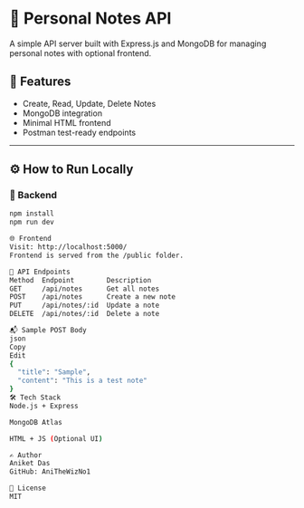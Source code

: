 # 📘 Personal Notes API

A simple API server built with Express.js and MongoDB for managing personal notes with optional frontend.

## 🔧 Features

- Create, Read, Update, Delete Notes
- MongoDB integration
- Minimal HTML frontend
- Postman test-ready endpoints

---

## ⚙️ How to Run Locally

### 🧱 Backend

```bash
npm install
npm run dev

🌐 Frontend
Visit: http://localhost:5000/
Frontend is served from the /public folder.

🧪 API Endpoints
Method	Endpoint	    Description
GET	    /api/notes	    Get all notes
POST	/api/notes	    Create a new note
PUT	    /api/notes/:id	Update a note
DELETE	/api/notes/:id	Delete a note

📬 Sample POST Body
json
Copy
Edit
{
  "title": "Sample",
  "content": "This is a test note"
}
🛠 Tech Stack
Node.js + Express

MongoDB Atlas

HTML + JS (Optional UI)

✍️ Author
Aniket Das
GitHub: AniTheWizNo1

📝 License
MIT
```
